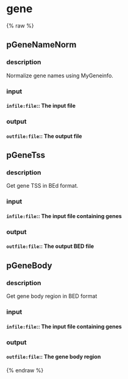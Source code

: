 # gene
<!-- toc -->
{% raw %}

## pGeneNameNorm

### description
Normalize gene names using MyGeneinfo.

### input
#### `infile:file`:: The input file  

### output
#### `outfile:file`:: The output file  

## pGeneTss

### description
Get gene TSS in BEd format.

### input
#### `infile:file`:: The input file containing genes  

### output
#### `outfile:file`:: The output BED file  

## pGeneBody

### description
Get gene body region in BED format

### input
#### `infile:file`:: The input file containing genes  

### output
#### `outfile:file`:: The gene body region  
{% endraw %}
